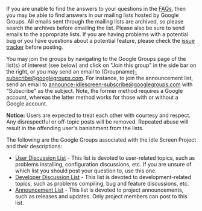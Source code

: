 If you are unable to find the answers to your questions in the [FAQs](FAQs.md), then you may be able to find answers in our mailing lists hosted by Google Groups.  All emails sent through the mailing lists are archived, so please search the archives before emailing the list.  Please also be sure to send emails to the appropriate lists.  If you are having problems with a potential bug or you have questions about a potential feature, please check the [issue tracker](http://code.google.com/p/idlescreen/issues/list) before posting.

You may join the groups by navigating to the Google Groups page of the list(s) of interest (see below) and click on "Join this group" in the side bar on the right, or you may send an email to (Groupname)-subscribe@googlegroups.com.  For instance, to join the announcement list, send an email to announce-idlescreen-subscribe@googlegroups.com with "Subscribe" as the subject.  Note, the former method requires a Google account, whereas the latter method works for those with or without a Google account.

**Notice:** Users are expected to treat each other with courtesy and respect.  Any disrespectful or off-topic posts will be removed.  Repeated abuse will result in the offending user's banishment from the lists.

The following are the Google Groups associated with the Idle Screen Project and their descriptions:
  * [User Discussion List](http://groups.google.com/group/users-idlescreen) - This list is devoted to user-related topics, such as problems installing, configuration discussions, etc.  If you are unsure of which list you should post your question to, use this one.
  * [Developer Discussion List](http://groups.google.com/group/dev-idlescreen) - This list is devoted to development-related topics, such as problems compiling, bug and feature discussions, etc.
  * [Announcement List](http://groups.google.com/group/announce-idlescreen) - This list is devoted to project announcements, such as releases and updates.  Only project members can post to this list.